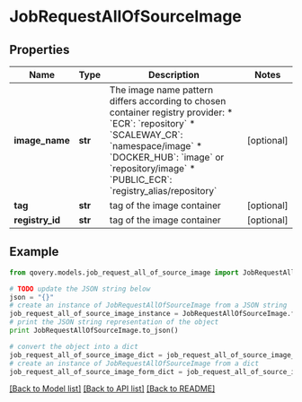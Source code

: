 # JobRequestAllOfSourceImage


## Properties

Name | Type | Description | Notes
------------ | ------------- | ------------- | -------------
**image_name** | **str** | The image name pattern differs according to chosen container registry provider:   * &#x60;ECR&#x60;: &#x60;repository&#x60; * &#x60;SCALEWAY_CR&#x60;: &#x60;namespace/image&#x60; * &#x60;DOCKER_HUB&#x60;: &#x60;image&#x60; or &#x60;repository/image&#x60; * &#x60;PUBLIC_ECR&#x60;: &#x60;registry_alias/repository&#x60;  | [optional] 
**tag** | **str** | tag of the image container | [optional] 
**registry_id** | **str** | tag of the image container | [optional] 

## Example

```python
from qovery.models.job_request_all_of_source_image import JobRequestAllOfSourceImage

# TODO update the JSON string below
json = "{}"
# create an instance of JobRequestAllOfSourceImage from a JSON string
job_request_all_of_source_image_instance = JobRequestAllOfSourceImage.from_json(json)
# print the JSON string representation of the object
print JobRequestAllOfSourceImage.to_json()

# convert the object into a dict
job_request_all_of_source_image_dict = job_request_all_of_source_image_instance.to_dict()
# create an instance of JobRequestAllOfSourceImage from a dict
job_request_all_of_source_image_form_dict = job_request_all_of_source_image.from_dict(job_request_all_of_source_image_dict)
```
[[Back to Model list]](../README.md#documentation-for-models) [[Back to API list]](../README.md#documentation-for-api-endpoints) [[Back to README]](../README.md)


